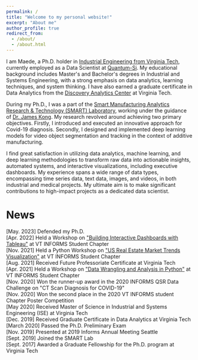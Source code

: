 ```yaml
---
permalink: /
title: "Welcome to my personal website!"
excerpt: "About me"
author_profile: true
redirect_from: 
  - /about/
  - /about.html
---
```


I am Maede, a Ph.D. holder in [Industrial Engineering from Virginia Tech](https://www.ise.vt.edu/people/graduate/phd/maftouni.html), currently employed as a Data Scientist at [Quantum-Si](https://www.quantum-si.com/). My educational background includes Master's and Bachelor's degrees in Industrial and Systems Engineering, with a strong emphasis on data analytics, learning techniques, and system thinking. I have also earned a graduate certificate in Data Analytics from the [Discovery Analytics Center](https://dac.cs.vt.edu/academics/data-analytics/) at Virginia Tech.

During my Ph.D., I was a part of the [Smart Manufacturing Analytics Research & Technology (SMART) Laboratory](https://www.smartlab-vt.com/team), working under the guidance of [Dr. James Kong](https://www.ise.vt.edu/people/faculty/kong.html). My research revolved around achieving two primary objectives. Firstly, I introduced and executed an innovative approach for Covid-19 diagnosis. Secondly, I designed and implemented deep learning models for video object segmentation and tracking in the context of additive manufacturing.

I find great satisfaction in utilizing data analytics, machine learning, and deep learning methodologies to transform raw data into actionable insights, automated systems, and interactive visualizations, including executive dashboards. My experience spans a wide range of data types, encompassing time series data, text data, images, and videos, in both industrial and medical projects. My ultimate aim is to make significant contributions to high-impact projects as a dedicated data scientist.



News
=====
[May. 2023]  Defended my Ph.D.\
[Apr. 2022]  Held a Workshop on ["Building Interactive Dashboards with Tableau"](https://www.youtube.com/watch?v=ZsjCkWFVwCk) at VT INFORMS Student Chapter\
[Nov. 2021]  Held a Python Workshop on ["US Real Estate Market Trends Visualization"](https://www.youtube.com/watch?v=Yo0P7zcKDtg) at VT INFORMS Student Chapter\
[Aug. 2021]  Received Future Professoriate Certificate at Virginia Tech\
[Apr. 2021]  Held a Workshop on ["Data Wrangling and Analysis in Python"](https://www.youtube.com/watch?v=H3avEl3mp6o) at VT INFORMS Student Chapter\
[Nov. 2020]  Won the runner-up award in the 2020 INFORMS QSR Data Challenge on "CT Scan Diagnosis for COVID-19"\
[Nov. 2020]  Won the second place in the 2020 VT INFORMS student Chapter Poster Competition\
[May 2020]  Received Master of Science in Industrial and Systems Engineering (ISE) at Virginia Tech\
[Dec. 2019]  Received Graduate Certificate in Data Analytics at Virginia Tech\
[March 2020] Passed the Ph.D. Preliminary Exam \
[Nov. 2019] Presented at 2019 Informs Annual Meeting Seattle\
[Sept. 2019] Joined the SMART Lab \
[Sept. 2017]  Awarded a Graduate Fellowship for the Ph.D. program at Virginia Tech





